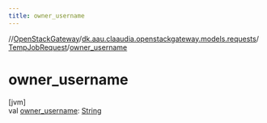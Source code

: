 ```yaml
---
title: owner_username
---
```

//[OpenStackGateway](../../../index.html)/[dk.aau.claaudia.openstackgateway.models.requests](../index.html)/[TempJobRequest](index.html)/[owner_username](owner_username.html)



# owner_username



[jvm]\
val [owner_username](owner_username.html): [String](https://kotlinlang.org/api/latest/jvm/stdlib/kotlin/-string/index.html)




